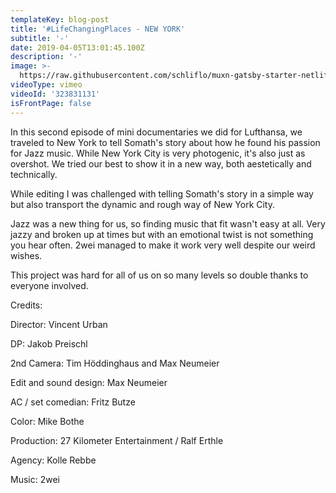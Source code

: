 ```yaml
---
templateKey: blog-post
title: '#LifeChangingPlaces - NEW YORK'
subtitle: '-'
date: 2019-04-05T13:01:45.100Z
description: '-'
image: >-
  https://raw.githubusercontent.com/schliflo/muxn-gatsby-starter-netlify-cms/master/static/img/88d6d71f-6831-427f-a71e-116f464dc26c.jpg?token=ACLMQSC7VLNA67B24O7BF624XB2XG
videoType: vimeo
videoId: '323831131'
isFrontPage: false
---
```

In this second episode of mini documentaries we did for Lufthansa, we traveled to New York to tell Somath's story about how he found his passion for Jazz music. While New York City is very photogenic, it's also just as overshot. We tried our best to show it in a new way, both aestetically and technically.

While editing I was challenged with telling Somath's story in a simple way but also transport the dynamic and rough way of New York City. 

Jazz was a new thing for us, so finding music that fit wasn't easy at all. Very jazzy and broken up at times but with an emotional twist is not something you hear often. 2wei managed to make it work very well despite our weird wishes.

This project was hard for all of us on so many levels so double thanks to everyone involved.

Credits: 

Director: Vincent Urban

DP: Jakob Preischl

2nd Camera: Tim Höddinghaus and Max Neumeier

Edit and sound design: Max Neumeier

AC / set comedian: Fritz Butze

Color: Mike Bothe

Production: 27 Kilometer Entertainment / Ralf Erthle

Agency: Kolle Rebbe

Music: 2wei
